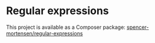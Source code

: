 # Regular expressions

This project is available as a Composer package:
[spencer-mortensen/regular-expressions](https://packagist.org/packages/spencer-mortensen/regular-expressions)
